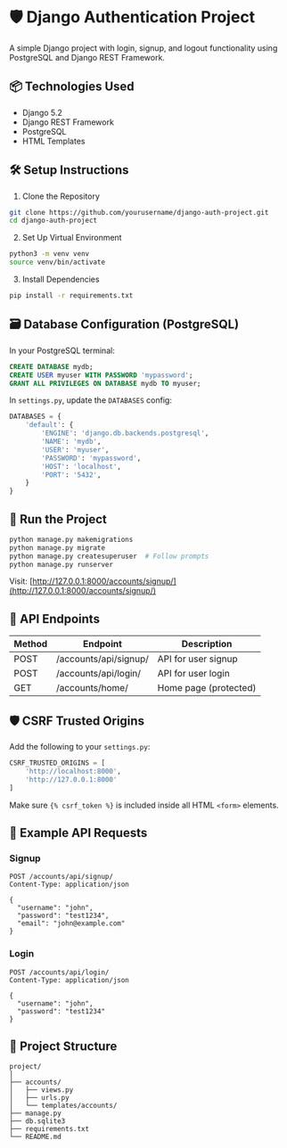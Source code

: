 # 🛡️ Django Authentication Project

A simple Django project with login, signup, and logout functionality using PostgreSQL and Django REST Framework.

## 📦 Technologies Used

- Django 5.2
- Django REST Framework
- PostgreSQL
- HTML Templates

## 🛠️ Setup Instructions

1. Clone the Repository

```bash
git clone https://github.com/yourusername/django-auth-project.git
cd django-auth-project
```

2. Set Up Virtual Environment

```bash
python3 -m venv venv
source venv/bin/activate
```

3. Install Dependencies

```bash
pip install -r requirements.txt
```

## 🗃️ Database Configuration (PostgreSQL)

In your PostgreSQL terminal:

```sql
CREATE DATABASE mydb;
CREATE USER myuser WITH PASSWORD 'mypassword';
GRANT ALL PRIVILEGES ON DATABASE mydb TO myuser;
```

In `settings.py`, update the `DATABASES` config:

```python
DATABASES = {
    'default': {
        'ENGINE': 'django.db.backends.postgresql',
        'NAME': 'mydb',
        'USER': 'myuser',
        'PASSWORD': 'mypassword',
        'HOST': 'localhost',
        'PORT': '5432',
    }
}
```

## 🚀 Run the Project

```bash
python manage.py makemigrations
python manage.py migrate
python manage.py createsuperuser  # Follow prompts
python manage.py runserver
```

Visit: [http://127.0.0.1:8000/accounts/signup/](http://127.0.0.1:8000/accounts/signup/)

## 🔐 API Endpoints

| Method | Endpoint              | Description           |
|--------|-----------------------|-----------------------|
| POST   | /accounts/api/signup/  | API for user signup   |
| POST   | /accounts/api/login/   | API for user login    |
| GET    | /accounts/home/        | Home page (protected) |

## 🛡️ CSRF Trusted Origins

Add the following to your `settings.py`:

```python
CSRF_TRUSTED_ORIGINS = [
    'http://localhost:8000',
    'http://127.0.0.1:8000'
]
```

Make sure `{% csrf_token %}` is included inside all HTML `<form>` elements.

## 🧾 Example API Requests

### Signup

```
POST /accounts/api/signup/
Content-Type: application/json

{
  "username": "john",
  "password": "test1234",
  "email": "john@example.com"
}
```

### Login

```
POST /accounts/api/login/
Content-Type: application/json

{
  "username": "john",
  "password": "test1234"
}
```

## 🧰 Project Structure

```
project/
│
├── accounts/
│   ├── views.py
│   ├── urls.py
│   └── templates/accounts/
├── manage.py
├── db.sqlite3
├── requirements.txt
└── README.md

